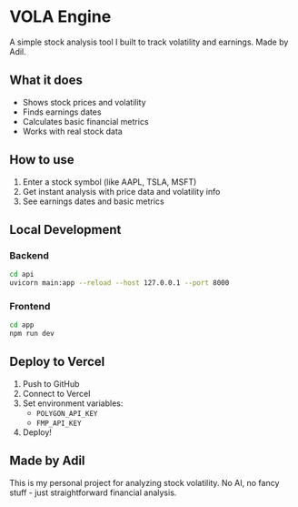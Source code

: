 # VOLA Engine

A simple stock analysis tool I built to track volatility and earnings. Made by Adil.

## What it does

- Shows stock prices and volatility
- Finds earnings dates
- Calculates basic financial metrics
- Works with real stock data

## How to use

1. Enter a stock symbol (like AAPL, TSLA, MSFT)
2. Get instant analysis with price data and volatility info
3. See earnings dates and basic metrics

## Local Development

### Backend
```bash
cd api
uvicorn main:app --reload --host 127.0.0.1 --port 8000
```

### Frontend  
```bash
cd app
npm run dev
```

## Deploy to Vercel

1. Push to GitHub
2. Connect to Vercel
3. Set environment variables:
   - `POLYGON_API_KEY`
   - `FMP_API_KEY`
4. Deploy!

## Made by Adil

This is my personal project for analyzing stock volatility. No AI, no fancy stuff - just straightforward financial analysis. 